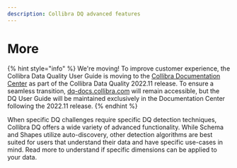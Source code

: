 ```yaml
---
description: Collibra DQ advanced features
---
```


# More

{% hint style="info" %}
We're moving! To improve customer experience, the Collibra Data Quality User Guide is moving to the [Collibra Documentation Center](https://productresources.collibra.com/docs/collibra/latest/Content/Home.htm) as part of the Collibra Data Quality 2022.11 release. To ensure a seamless transition, [dq-docs.collibra.com](../../) will remain accessible, but the DQ User Guide will be maintained exclusively in the Documentation Center following the 2022.11 release.&#x20;
{% endhint %}

When specific DQ challenges require specific DQ detection techniques, Collibra DQ offers a wide variety of advanced functionality. While Schema and Shapes utilize auto-discovery, other detection algorithms are best suited for users that understand their data and have specific use-cases in mind. Read more to understand if specific dimensions can be applied to your data.
